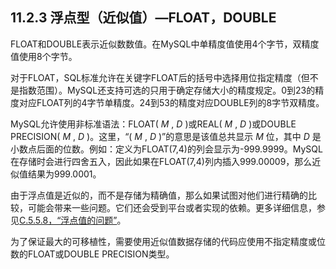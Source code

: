 ## 11.2.3 浮点型（近似值）—FLOAT，DOUBLE

FLOAT和DOUBLE表示近似数数值。在MySQL中单精度值使用4个字节，双精度值使用8个字节。

对于FLOAT，SQL标准允许在关键字FLOAT后的括号中选择用位指定精度（但不是指数范围）。MySQL还支持可选的只用于确定存储大小的精度规定。0到23的精度对应FLOAT列的4字节单精度。24到53的精度对应DOUBLE列的8字节双精度。

MySQL允许使用非标准语法：FLOAT( *M* , *D* )或REAL( *M* , *D* )或DOUBLE PRECISION( *M* , *D* )。这里，“( *M* , *D* )”的意思是该值总共显示 *M* 位，其中 *D* 是小数点后面的位数。例如：定义为FLOAT(7,4)的列会显示为-999.9999。MySQL在存储时会进行四舍五入，因此如果在FLOAT(7,4)列内插入999.00009，那么近似值结果为999.0001。

由于浮点值是近似的，而不是存储为精确值，那么如果试图对他们进行精确的比较，可能会带来一些问题。它们还会受到平台或者实现的依赖。更多详细信息，参见[C.5.5.8，“浮点值的问题”](../Appendix_C/C.05.05_Query-Related_Issues.md#8)。

为了保证最大的可移植性，需要使用近似值数据存储的代码应使用不指定精度或位数的FLOAT或DOUBLE PRECISION类型。